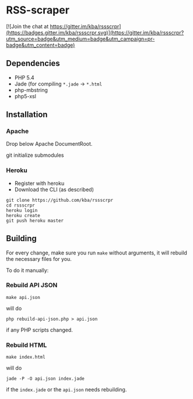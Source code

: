 RSS-scraper
===========

[![Join the chat at https://gitter.im/kba/rssscrpr](https://badges.gitter.im/kba/rssscrpr.svg)](https://gitter.im/kba/rssscrpr?utm_source=badge&utm_medium=badge&utm_campaign=pr-badge&utm_content=badge)

## Dependencies

* PHP 5.4
* Jade (for compiling `*.jade` -> `*.html`
* php-mbstring
* php5-xsl

## Installation

### Apache

Drop below Apache DocumentRoot.

git initialize submodules

### Heroku

* Register with heroku
* Download the CLI (as described)

```
git clone https://github.com/kba/rssscrpr
cd rssscrpr
heroku login
heroku create
git push heroku master
```

## Building

For every change, make sure you run `make` without arguments, it will rebuild
the necessary files for you.

To do it manually:

### Rebuild API JSON

```
make api.json
```

will do

```
php rebuild-api-json.php > api.json
```

if any PHP scripts changed.

### Rebuild HTML

```
make index.html
```

will do

```
jade -P -O api.json index.jade
```

if the `index.jade` or the `api.json` needs rebuilding.
